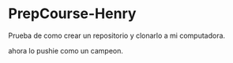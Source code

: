 # PrepCourse-Henry

Prueba de como crear un repositorio y clonarlo a mi computadora.

ahora lo pushie como un campeon.